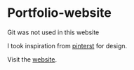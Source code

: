 # Portfolio-website

Git was not used in this website

I took inspiration from [pinterst](https://www.pinterest.se/pin/578079302144509348/) for design.

Visit the [website](https://josedaking.github.io/Portfolio-website/).
